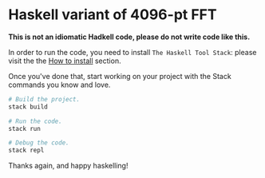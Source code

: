 # Haskell variant of 4096-pt FFT

**This is not an idiomatic Hadkell code, please do not write code like this.**

In order to run the code, you need to install `The Haskell Tool Stack`: please visit the the [How to install](https://docs.haskellstack.org/en/stable/README/#how-to-install) section.

Once you've done that, start working on your project with the Stack commands
you know and love.

``` sh
# Build the project.
stack build

# Run the code.
stack run

# Debug the code.
stack repl
```

Thanks again, and happy haskelling!
